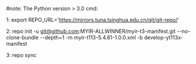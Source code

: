 #note: The Python version > 3.0 cmd:

1: export REPO_URL='https://mirrors.tuna.tsinghua.edu.cn/git/git-repo/'

2: repo init -u git@github.com:MYIR-ALLWINNER/myir-t3-manifest.git --no-clone-bundle --depth=1 -m myir-t113-5.4.61-1.0.0.xml -b develop-yt113x-manifest

3: repo sync
